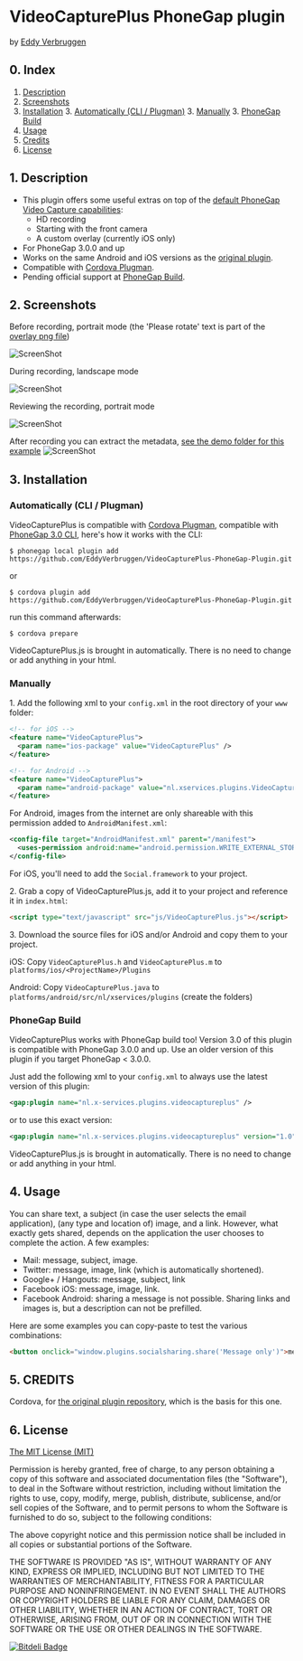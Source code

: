 # VideoCapturePlus PhoneGap plugin

by [Eddy Verbruggen](http://www.x-services.nl/blog)

## 0. Index

1. [Description](https://github.com/EddyVerbruggen/VideoCapturePlus-PhoneGap-Plugin#1-description)
2. [Screenshots](https://github.com/EddyVerbruggen/VideoCapturePlus-PhoneGap-Plugin#2-screenshots)
3. [Installation](https://github.com/EddyVerbruggen/VideoCapturePlus-PhoneGap-Plugin#3-installation)
	3. [Automatically (CLI / Plugman)](https://github.com/EddyVerbruggen/VideoCapturePlus-PhoneGap-Plugin#automatically-cli--plugman)
	3. [Manually](https://github.com/EddyVerbruggen/VideoCapturePlus-PhoneGap-Plugin#manually)
	3. [PhoneGap Build](https://github.com/EddyVerbruggen/VideoCapturePlus-PhoneGap-Plugin#phonegap-build)
4. [Usage](https://github.com/EddyVerbruggen/VideoCapturePlus-PhoneGap-Plugin#4-usage)
5. [Credits](https://github.com/EddyVerbruggen/VideoCapturePlus-PhoneGap-Plugin#5-credits)
6. [License](https://github.com/EddyVerbruggen/VideoCapturePlus-PhoneGap-Plugin#6-license)

## 1. Description

* This plugin offers some useful extras on top of the [default PhoneGap Video Capture capabilities](http://docs.phonegap.com/en/3.3.0/cordova_media_capture_capture.md.html#capture.captureVideo):
  * HD recording
  * Starting with the front camera
  * A custom overlay (currently iOS only)
* For PhoneGap 3.0.0 and up
* Works on the same Android and iOS versions as the [original plugin](http://docs.phonegap.com/en/3.3.0/cordova_media_capture_capture.md.html#capture.captureVideo).
* Compatible with [Cordova Plugman](https://github.com/apache/cordova-plugman).
* Pending official support at [PhoneGap Build](https://build.phonegap.com/plugins).

## 2. Screenshots

Before recording, portrait mode (the 'Please rotate' text is part of the [overlay png file](https://github.com/EddyVerbruggen/VideoCapturePlus-PhoneGap-Plugin/blob/master/demo/img/cameraoverlays/overlay-iPhone-portrait.png))

![ScreenShot](screenshots/screenshot-before-recording-portrait.png)

During recording, landscape mode

![ScreenShot](screenshots/screenshot-during-recording-landscape.png)

Reviewing the recording, portrait mode

![ScreenShot](screenshots/screenshot-reviewing-recording-landscape.png)

After recording you can extract the metadata, [see the demo folder for this example](https://github.com/EddyVerbruggen/VideoCapturePlus-PhoneGap-Plugin/tree/master/demo)
![ScreenShot](screenshots/screenshot-after-recording.png)

## 3. Installation

### Automatically (CLI / Plugman)
VideoCapturePlus is compatible with [Cordova Plugman](https://github.com/apache/cordova-plugman), compatible with [PhoneGap 3.0 CLI](http://docs.phonegap.com/en/3.0.0/guide_cli_index.md.html#The%20Command-line%20Interface_add_features), here's how it works with the CLI:

```
$ phonegap local plugin add https://github.com/EddyVerbruggen/VideoCapturePlus-PhoneGap-Plugin.git
```
or
```
$ cordova plugin add https://github.com/EddyVerbruggen/VideoCapturePlus-PhoneGap-Plugin.git
```
run this command afterwards:
```
$ cordova prepare
```

VideoCapturePlus.js is brought in automatically. There is no need to change or add anything in your html.

### Manually

1\. Add the following xml to your `config.xml` in the root directory of your `www` folder:
```xml
<!-- for iOS -->
<feature name="VideoCapturePlus">
  <param name="ios-package" value="VideoCapturePlus" />
</feature>
```
```xml
<!-- for Android -->
<feature name="VideoCapturePlus">
  <param name="android-package" value="nl.xservices.plugins.VideoCapturePlus" />
</feature>
```

For Android, images from the internet are only shareable with this permission added to `AndroidManifest.xml`:
```xml
<config-file target="AndroidManifest.xml" parent="/manifest">
  <uses-permission android:name="android.permission.WRITE_EXTERNAL_STORAGE" />
</config-file>
```

For iOS, you'll need to add the `Social.framework` to your project.

2\. Grab a copy of VideoCapturePlus.js, add it to your project and reference it in `index.html`:
```html
<script type="text/javascript" src="js/VideoCapturePlus.js"></script>
```

3\. Download the source files for iOS and/or Android and copy them to your project.

iOS: Copy `VideoCapturePlus.h` and `VideoCapturePlus.m` to `platforms/ios/<ProjectName>/Plugins`

Android: Copy `VideoCapturePlus.java` to `platforms/android/src/nl/xservices/plugins` (create the folders)

### PhoneGap Build

VideoCapturePlus works with PhoneGap build too! Version 3.0 of this plugin is compatible with PhoneGap 3.0.0 and up.
Use an older version of this plugin if you target PhoneGap < 3.0.0.

Just add the following xml to your `config.xml` to always use the latest version of this plugin:
```xml
<gap:plugin name="nl.x-services.plugins.videocaptureplus" />
```
or to use this exact version:
```xml
<gap:plugin name="nl.x-services.plugins.videocaptureplus" version="1.0" />
```

VideoCapturePlus.js is brought in automatically. There is no need to change or add anything in your html.

## 4. Usage
You can share text, a subject (in case the user selects the email application), (any type and location of) image, and a link.
However, what exactly gets shared, depends on the application the user chooses to complete the action. A few examples:
- Mail: message, subject, image.
- Twitter: message, image, link (which is automatically shortened).
- Google+ / Hangouts: message, subject, link
- Facebook iOS: message, image, link.
- Facebook Android: sharing a message is not possible. Sharing links and images is, but a description can not be prefilled.

Here are some examples you can copy-paste to test the various combinations:
```html
<button onclick="window.plugins.socialsharing.share('Message only')">message only</button>
```


## 5. CREDITS ##

Cordova, for [the original plugin repository](https://github.com/apache/cordova-plugin-media-capture), which is the basis for this one.

## 6. License

[The MIT License (MIT)](http://www.opensource.org/licenses/mit-license.html)

Permission is hereby granted, free of charge, to any person obtaining a copy
of this software and associated documentation files (the "Software"), to deal
in the Software without restriction, including without limitation the rights
to use, copy, modify, merge, publish, distribute, sublicense, and/or sell
copies of the Software, and to permit persons to whom the Software is
furnished to do so, subject to the following conditions:

The above copyright notice and this permission notice shall be included in
all copies or substantial portions of the Software.

THE SOFTWARE IS PROVIDED "AS IS", WITHOUT WARRANTY OF ANY KIND, EXPRESS OR
IMPLIED, INCLUDING BUT NOT LIMITED TO THE WARRANTIES OF MERCHANTABILITY,
FITNESS FOR A PARTICULAR PURPOSE AND NONINFRINGEMENT. IN NO EVENT SHALL THE
AUTHORS OR COPYRIGHT HOLDERS BE LIABLE FOR ANY CLAIM, DAMAGES OR OTHER
LIABILITY, WHETHER IN AN ACTION OF CONTRACT, TORT OR OTHERWISE, ARISING FROM,
OUT OF OR IN CONNECTION WITH THE SOFTWARE OR THE USE OR OTHER DEALINGS IN
THE SOFTWARE.


[![Bitdeli Badge](https://d2weczhvl823v0.cloudfront.net/EddyVerbruggen/VideoCapturePlus-PhoneGap-Plugin/trend.png)](https://bitdeli.com/free "Bitdeli Badge")